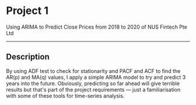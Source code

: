 # Project 1

Using ARIMA to Predict Close Prices from 2018 to 2020 of NUS Fintech Pte Ltd

---

## Description

By using ADF test to check for stationarity and PACF and ACF to find the AR(p) and MA(q) values, I apply a simple ARIMA model to try and predict 3 years into the future. Obviously, predicting so far ahead will give terrible results but that's part of the project requirements — just a familiarisation with some of these tools for time-series analysis. 